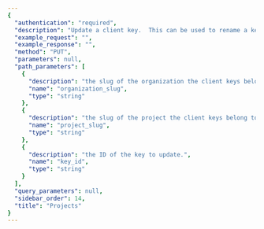 ```yaml
---
{
  "authentication": "required", 
  "description": "Update a client key.  This can be used to rename a key.", 
  "example_request": "", 
  "example_response": "", 
  "method": "PUT", 
  "parameters": null, 
  "path_parameters": [
    {
      "description": "the slug of the organization the client keys belong to.", 
      "name": "organization_slug", 
      "type": "string"
    }, 
    {
      "description": "the slug of the project the client keys belong to.", 
      "name": "project_slug", 
      "type": "string"
    }, 
    {
      "description": "the ID of the key to update.", 
      "name": "key_id", 
      "type": "string"
    }
  ], 
  "query_parameters": null, 
  "sidebar_order": 14, 
  "title": "Projects"
}
---
```

